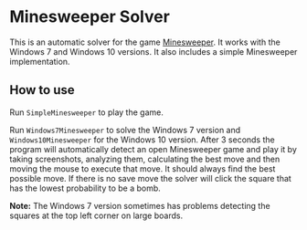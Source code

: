 Minesweeper Solver
==================

This is an automatic solver for the game [Minesweeper](https://en.wikipedia.org/wiki/Minesweeper_(video_game)). It works with the Windows 7 and Windows 10 versions. It also includes a simple Minesweeper implementation.

## How to use
Run `SimpleMinesweeper` to play the game.

Run `Windows7Minesweeper` to solve the Windows 7 version and `Windows10Minesweeper` for the Windows 10 version. After 3 seconds the program will automatically detect an open Minesweeper game and play it by taking screenshots, analyzing them, calculating the best move and then moving the mouse to execute that move. It should always find the best possible move. If there is no save move the solver will click the square that has the lowest probability to be a bomb.

**Note:** The Windows 7 version sometimes has problems detecting the squares at the top left corner on large boards.
